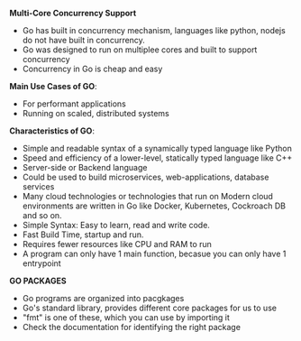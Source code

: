 <h><b>Multi-Core Concurrency Support</b></h>

- Go has built in concurrency mechanism, languages like python, nodejs do not have built in concurrency.
- Go was designed to run on multiplee cores and built to support concurrency
- Concurrency in Go is cheap and easy

<h><b>Main Use Cases of GO</b></h>:
 
- For performant applications
- Running on scaled, distributed systems

<h><b> Characteristics of GO</b></h>:

- Simple and readable syntax of a synamically typed language like Python
- Speed and efficiency of a lower-level, statically typed language like C++
- Server-side or Backend language
- Could be used to build microservices, web-applications, database services
- Many cloud technologies or technologies that run on Modern cloud environments are written in Go like Docker, Kubernetes, Cockroach DB and so on.
- Simple Syntax: Easy to learn, read and write code.
- Fast Build Time, startup and run.
- Requires fewer resources like CPU and RAM to run
- A program can only have 1 main function, becasue you can only have 1 entrypoint

<h><b>GO PACKAGES</b></h>

- Go programs are organized into pacgkages
- Go's standard library, provides different core packages for us to use
- "fmt" is one of these, which you can use by importing it
- Check the documentation for identifying the right package